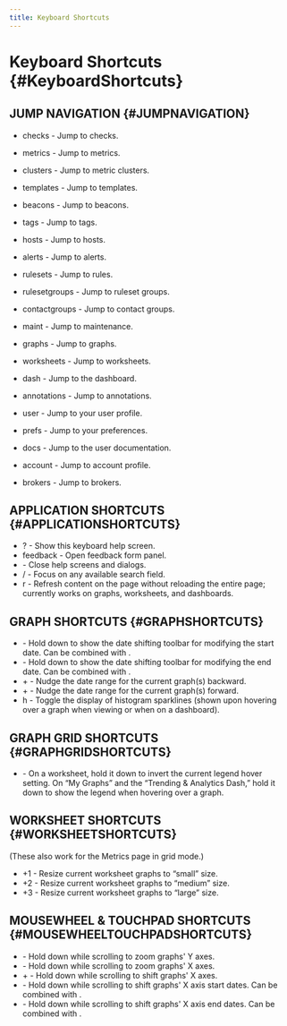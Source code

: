 ```yaml
---
title: Keyboard Shortcuts
---
```


# Keyboard Shortcuts {#KeyboardShortcuts}


## JUMP NAVIGATION {#JUMPNAVIGATION}
 * checks - Jump to checks.
 * metrics - Jump to metrics.
 * clusters - Jump to metric clusters.
 * templates - Jump to templates.
 * beacons - Jump to beacons.
 * tags - Jump to tags.

 * hosts - Jump to hosts.
 * alerts - Jump to alerts.
 * rulesets - Jump to rules.
 * rulesetgroups - Jump to ruleset groups.
 * contactgroups - Jump to contact groups.
 * maint - Jump to maintenance.

 * graphs - Jump to graphs.
 * worksheets - Jump to worksheets.
 * dash - Jump to the dashboard.
 * annotations - Jump to annotations.

 * user - Jump to your user profile.
 * prefs - Jump to your preferences.
 * docs - Jump to the user documentation.

 * account - Jump to account profile.
 * brokers - Jump to brokers.


## APPLICATION SHORTCUTS {#APPLICATIONSHORTCUTS}
 * ? - Show this keyboard help screen.
 * feedback - Open feedback form panel.
 * <esc> - Close help screens and dialogs.
 * / - Focus on any available search field.
 * r - Refresh content on the page without reloading the entire page; currently works on graphs, worksheets, and dashboards.


## GRAPH SHORTCUTS {#GRAPHSHORTCUTS}
 * <comma> - Hold down to show the date shifting toolbar for modifying the start date. Can be combined with <period>.
 * <period> - Hold down to show the date shifting toolbar for modifying the end date. Can be combined with <comma>.
 * <shift>+<left> - Nudge the date range for the current graph(s) backward.
 * <shift>+<right> - Nudge the date range for the current graph(s) forward.
 * h - Toggle the display of histogram sparklines (shown upon hovering over a graph when viewing or when on a dashboard).


## GRAPH GRID SHORTCUTS {#GRAPHGRIDSHORTCUTS}
 * <shift> - On a worksheet, hold it down to invert the current legend hover setting. On “My Graphs” and the “Trending & Analytics Dash,” hold it down to show the legend when hovering over a graph.


## WORKSHEET SHORTCUTS {#WORKSHEETSHORTCUTS}
(These also work for the Metrics page in grid mode.)
 * <alt>+1 - Resize current worksheet graphs to “small” size.
 * <alt>+2 - Resize current worksheet graphs to “medium” size.
 * <alt>+3 - Resize current worksheet graphs to “large” size.


## MOUSEWHEEL & TOUCHPAD SHORTCUTS {#MOUSEWHEELTOUCHPADSHORTCUTS}
 * <shift> - Hold down while scrolling to zoom graphs' Y axes.
 * <alt> - Hold down while scrolling to zoom graphs' X axes.
 * <ctrl>+<alt> - Hold down while scrolling to shift graphs' X axes.
 * <comma> - Hold down while scrolling to shift graphs' X axis start dates. Can be combined with <period>.
 * <period> - Hold down while scrolling to shift graphs' X axis end dates. Can be combined with <comma>.

